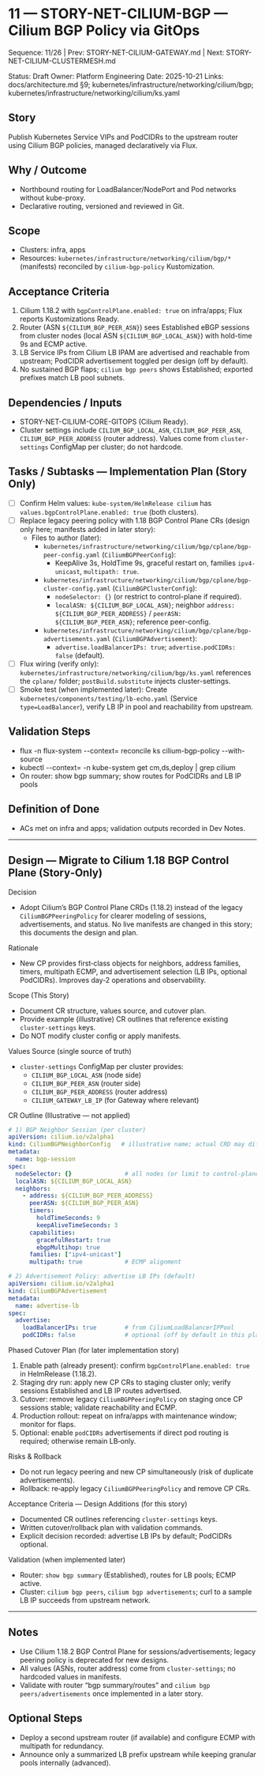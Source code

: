 # 11 — STORY-NET-CILIUM-BGP — Cilium BGP Policy via GitOps

Sequence: 11/26 | Prev: STORY-NET-CILIUM-GATEWAY.md | Next: STORY-NET-CILIUM-CLUSTERMESH.md

Status: Draft
Owner: Platform Engineering
Date: 2025-10-21
Links: docs/architecture.md §9; kubernetes/infrastructure/networking/cilium/bgp; kubernetes/infrastructure/networking/cilium/ks.yaml

## Story
Publish Kubernetes Service VIPs and PodCIDRs to the upstream router using Cilium BGP policies, managed declaratively via Flux.

## Why / Outcome
- Northbound routing for LoadBalancer/NodePort and Pod networks without kube-proxy.
- Declarative routing, versioned and reviewed in Git.

## Scope
- Clusters: infra, apps
- Resources: `kubernetes/infrastructure/networking/cilium/bgp/*` (manifests) reconciled by `cilium-bgp-policy` Kustomization.

## Acceptance Criteria
1) Cilium 1.18.2 with `bgpControlPlane.enabled: true` on infra/apps; Flux reports Kustomizations Ready.
2) Router (ASN `${CILIUM_BGP_PEER_ASN}`) sees Established eBGP sessions from cluster nodes (local ASN `${CILIUM_BGP_LOCAL_ASN}`) with hold-time 9s and ECMP active.
3) LB Service IPs from Cilium LB IPAM are advertised and reachable from upstream; PodCIDR advertisement toggled per design (off by default).
4) No sustained BGP flaps; `cilium bgp peers` shows Established; exported prefixes match LB pool subnets.

## Dependencies / Inputs
- STORY-NET-CILIUM-CORE-GITOPS (Cilium Ready).
- Cluster settings include `CILIUM_BGP_LOCAL_ASN`, `CILIUM_BGP_PEER_ASN`, `CILIUM_BGP_PEER_ADDRESS` (router address). Values come from `cluster-settings` ConfigMap per cluster; do not hardcode.

## Tasks / Subtasks — Implementation Plan (Story Only)
- [ ] Confirm Helm values: `kube-system/HelmRelease cilium` has `values.bgpControlPlane.enabled: true` (both clusters).
- [ ] Replace legacy peering policy with 1.18 BGP Control Plane CRs (design only here; manifests added in later story):
  - Files to author (later):
    - `kubernetes/infrastructure/networking/cilium/bgp/cplane/bgp-peer-config.yaml` (`CiliumBGPPeerConfig`):
      - KeepAlive 3s, HoldTime 9s, graceful restart on, families `ipv4-unicast`, `multipath: true`.
    - `kubernetes/infrastructure/networking/cilium/bgp/cplane/bgp-cluster-config.yaml` (`CiliumBGPClusterConfig`):
      - `nodeSelector: {}` (or restrict to control-plane if required).
      - `localASN: ${CILIUM_BGP_LOCAL_ASN}`; neighbor `address: ${CILIUM_BGP_PEER_ADDRESS}` / `peerASN: ${CILIUM_BGP_PEER_ASN}`; reference peer-config.
    - `kubernetes/infrastructure/networking/cilium/bgp/cplane/bgp-advertisements.yaml` (`CiliumBGPAdvertisement`):
      - `advertise.loadBalancerIPs: true`; `advertise.podCIDRs: false` (default).
- [ ] Flux wiring (verify only): `kubernetes/infrastructure/networking/cilium/bgp/ks.yaml` references the `cplane/` folder; `postBuild.substitute` injects cluster-settings.
- [ ] Smoke test (when implemented later): Create `kubernetes/components/testing/lb-echo.yaml` (Service `type=LoadBalancer`), verify LB IP in pool and reachability from upstream.

## Validation Steps
- flux -n flux-system --context=<ctx> reconcile ks cilium-bgp-policy --with-source
- kubectl --context=<ctx> -n kube-system get cm,ds,deploy | grep cilium
- On router: show bgp summary; show routes for PodCIDRs and LB IP pools

## Definition of Done
- ACs met on infra and apps; validation outputs recorded in Dev Notes.

---

## Design — Migrate to Cilium 1.18 BGP Control Plane (Story‑Only)

Decision
- Adopt Cilium’s BGP Control Plane CRDs (1.18.2) instead of the legacy `CiliumBGPPeeringPolicy` for clearer modeling of sessions, advertisements, and status. No live manifests are changed in this story; this documents the design and plan.

Rationale
- New CP provides first‑class objects for neighbors, address families, timers, multipath ECMP, and advertisement selection (LB IPs, optional PodCIDRs). Improves day‑2 operations and observability.

Scope (This Story)
- Document CR structure, values source, and cutover plan.
- Provide example (illustrative) CR outlines that reference existing `cluster-settings` keys.
- Do NOT modify cluster config or apply manifests.

Values Source (single source of truth)
- `cluster-settings` ConfigMap per cluster provides:
  - `CILIUM_BGP_LOCAL_ASN` (node side)
  - `CILIUM_BGP_PEER_ASN` (router side)
  - `CILIUM_BGP_PEER_ADDRESS` (router address)
  - `CILIUM_GATEWAY_LB_IP` (for Gateway where relevant)

CR Outline (Illustrative — not applied)
```yaml
# 1) BGP Neighbor Session (per cluster)
apiVersion: cilium.io/v2alpha1
kind: CiliumBGPNeighborConfig   # illustrative name; actual CRD may differ in minor fields
metadata:
  name: bgp-session
spec:
  nodeSelector: {}               # all nodes (or limit to control-plane if desired)
  localASN: ${CILIUM_BGP_LOCAL_ASN}
  neighbors:
    - address: ${CILIUM_BGP_PEER_ADDRESS}
      peerASN: ${CILIUM_BGP_PEER_ASN}
      timers:
        holdTimeSeconds: 9
        keepAliveTimeSeconds: 3
      capabilities:
        gracefulRestart: true
        ebgpMultihop: true
      families: ["ipv4-unicast"]
      multipath: true            # ECMP alignment

# 2) Advertisement Policy: advertise LB IPs (default)
apiVersion: cilium.io/v2alpha1
kind: CiliumBGPAdvertisement
metadata:
  name: advertise-lb
spec:
  advertise:
    loadBalancerIPs: true        # from CiliumLoadBalancerIPPool
    podCIDRs: false              # optional (off by default in this plan)
```

Phased Cutover Plan (for later implementation story)
1) Enable path (already present): confirm `bgpControlPlane.enabled: true` in HelmRelease (1.18.2).
2) Staging dry run: apply new CP CRs to staging cluster only; verify sessions Established and LB IP routes advertised.
3) Cutover: remove legacy `CiliumBGPPeeringPolicy` on staging once CP sessions stable; validate reachability and ECMP.
4) Production rollout: repeat on infra/apps with maintenance window; monitor for flaps.
5) Optional: enable `podCIDRs` advertisements if direct pod routing is required; otherwise remain LB‑only.

Risks & Rollback
- Do not run legacy peering and new CP simultaneously (risk of duplicate advertisements).
- Rollback: re‑apply legacy `CiliumBGPPeeringPolicy` and remove CP CRs.

Acceptance Criteria — Design Additions (for this story)
- Documented CR outlines referencing `cluster-settings` keys.
- Written cutover/rollback plan with validation commands.
- Explicit decision recorded: advertise LB IPs by default; PodCIDRs optional.

Validation (when implemented later)
- Router: `show bgp summary` (Established), routes for LB pools; ECMP active.
- Cluster: `cilium bgp peers`, `cilium bgp advertisements`; curl to a sample LB IP succeeds from upstream network.

---

## Notes
- Use Cilium 1.18.2 BGP Control Plane for sessions/advertisements; legacy peering policy is deprecated for new designs.
- All values (ASNs, router address) come from `cluster-settings`; no hardcoded values in manifests.
- Validate with router “bgp summary/routes” and `cilium bgp peers/advertisements` once implemented in a later story.

## Optional Steps
- Deploy a second upstream router (if available) and configure ECMP with multipath for redundancy.
- Announce only a summarized LB prefix upstream while keeping granular pools internally (advanced).
